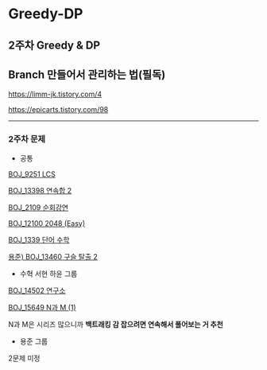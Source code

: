 # Greedy-DP
2주차 Greedy &amp; DP
---
## Branch 만들어서 관리하는 법(필독)

https://limm-jk.tistory.com/4

https://epicarts.tistory.com/98

---

### 2주차 문제

- 공통

[BOJ_9251 LCS](https://www.acmicpc.net/problem/9251)

[BOJ_13398 연속합 2](https://www.acmicpc.net/problem/13398)

[BOJ_2109 순회강연](https://www.acmicpc.net/problem/2109)

[BOJ_12100 2048 (Easy)](https://www.acmicpc.net/problem/12100)

[BOJ_1339 단어 수학](https://www.acmicpc.net/problem/1339)

[용준) BOJ_13460 구슬 탈출 2](https://www.acmicpc.net/problem/13460)

- 수혁 서현 하윤 그룹

[BOJ_14502 연구소](https://www.acmicpc.net/problem/14502)

[BOJ_15649 N과 M (1)](https://www.acmicpc.net/problem/15649)

N과 M은 시리즈 많으니까 **백트래킹 감 잡으려면 연속해서 풀어보는 거 추천**

- 용준 그룹

2문제 미정
